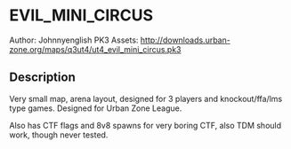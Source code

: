 EVIL_MINI_CIRCUS
=====

Author: Johnnyenglish
PK3 Assets: http://downloads.urban-zone.org/maps/q3ut4/ut4_evil_mini_circus.pk3

Description
-----
Very small map, arena layout, designed for 3 players and
knockout/ffa/lms type games. Designed for Urban Zone League.

Also has CTF flags and 8v8 spawns for very boring CTF, also TDM
should work, though never tested. 

